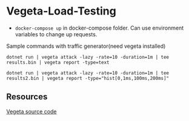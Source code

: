 # Vegeta-Load-Testing
* `docker-compose up` in docker-compose folder. Can use environment variables to change up requests. 

Sample commands with traffic generator(need vegeta installed)

    dotnet run | vegeta attack -lazy -rate=10 -duration=1m | tee results.bin | vegeta report -type=text

    dotnet run | vegeta attack -lazy -rate=10 -duration=1m | tee results2.bin | vegeta report -type="hist[0,1ms,100ms,200ms]"
    
    
## Resources
[Vegeta source code](https://github.com/tsenart/vegeta)
